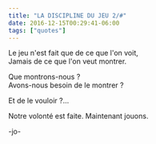 ```yaml
---
title: "LA DISCIPLINE DU JEU 2/#"
date: 2016-12-15T00:29:41-06:00
tags: ["quotes"]
---
```



Le jeu n'est fait que de ce que l'on voit,\
Jamais de ce que l'on veut montrer.

Que montrons-nous ?\
Avons-nous besoin de le montrer ?

Et de le vouloir ?...


Notre volonté est faite. Maintenant jouons.



-jo-
